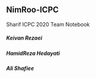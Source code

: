 ## NimRoo-ICPC

Sharif ICPC 2020 Team Notebook

##### *Keivan Rezaei*
##### *HamidReza Hedayati*
##### *Ali Shafiee*

